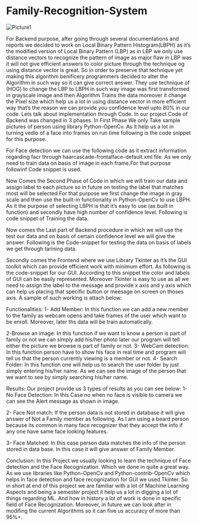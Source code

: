# Family-Recognition-System

![Picture1](https://user-images.githubusercontent.com/58365714/122114386-a403bc80-ce3c-11eb-8a99-ba0803924aed.jpg)


For Backend purpose, after going through several documentations and reports we decided to work on Local Binary Pattern Histogram(LBPH) as it’s the modified version of Local Binary Pattern (LBP) as in LBP we only use distance vectors to recognize the pattern of image as major flaw in LBP was it will not give efficient answers to color picture through the technique og using distance vector is great. So in order to preserve that technique yet making this algorithm benificery programmers decided to alter the Algorithm in such way so it can give correct answer. They use technique of (HOG) to change the LBP to LBPH in such way image was first transformed in grayscale image and then Algorithm Trains the data moreover it change the Pixel size which help us a lot in using distance vector in more efficient way that’s the reason we can provide you confidence level upto 80% in our code.
	Lets talk about implementation through Code. In our project Code of Backend was changed in 3 phases. In First Phase We only Take sample pictures of person using library Python-OpenCv. As it help us a lot in turning vedio of a face into frames on run time following is the code snippet for this purpose. 
 
For Face detection we can use the following code as it extract information regarding facr through haarcascade-frontalface-default.xml file. As we only need to train data on basis of image in each frame.For that purpose followinf Code snippet is used.
 

Now Comes the Second Phase of Code in which we will train our data and assign label to each picture so in future on testing the label that matches most will be selected.For that purpose we first change the image in gray scale and then use the built-in functionality in Python-OpenCv to use LBPH. As it the purpose of selecting LBPH is that it’s easy to use (as built in function) and secondly have high number of confidence level. Following is code snippet of Training the data.
 

Now comes the Last part of Backend procedure in which we will use the test our data and on basis of certain confidence level we will give the answer. Following is the Code-snippet for testing the data on basis of labels we get through tarining data.
 

Secondly comes the Frontend where we use Library Tkinter as it’s the GUI toolkit which can provide efficient work with minimum effort. As following is the code-snippet for our GUI. According to this snippet the color and labels of GUI can be easily represented. Moreover Tkinter is easy to use as all we need to assign the label to the message and provide x axis and y axis which can help us placing that specific button or meesage on screen on thoses axis. A sample of such working is attach below:
	 

Functionalities:
1-	Add Member:
In this function we can add a new member to the family as webcam opens and take frames of the user which want to be enroll. Moreover, later ths data will be train automatically.



2-Browse an image:
In this function if we want to know a person is part of family or not we can simply add his/her photo later our program will tell either the picture we browse is part of family or not.
3-	WebCam detection:
In this function person have to show his face in real time and program will tell us that the person currently viewing is a member or not.
4-	Search Folder:
In this function one will help us to search the user folder by just simply entering his/her name. As we can see the image of the person that we want to see by simply searching his/her name.




Results:
	Our project provide us 3 types of results as you can see below:
	1-No Face Detection:
		In this Case no when no face is visible to camera we can see the Alert message as shown in image.
		 

	
2- Face Not match:
		If the person data is not stored in database it will give answer of Not a Family member as following. As I am using a beard person because its common in many face recognizer that they accept the info if any one have same face looking features.
 

3- Face Matched:
	In this case person data matches the info of the person stored in data base. In this case it will give answer of Family Member.
 
Conclusion:
	In this Project we usually looking to learn the technique of Face detection and the Face Recognization. Which we done in quite a great way. As we use libraries like Python-OpenCv and Python-contrib-OpenCv which helps in face detection and face recognization for GUI we used Tkinter. So in short at end of this project we are familiar with a lot of Machine Learning Aspects and being a semester project it help us a lot in digging a lot of things regarding ML. And how in history a lot of work is done in specific field of Face Recognization. Moreover, in future we can look after in modifing the current Algorithms so it can five us accuracy of more than 95%+. 
